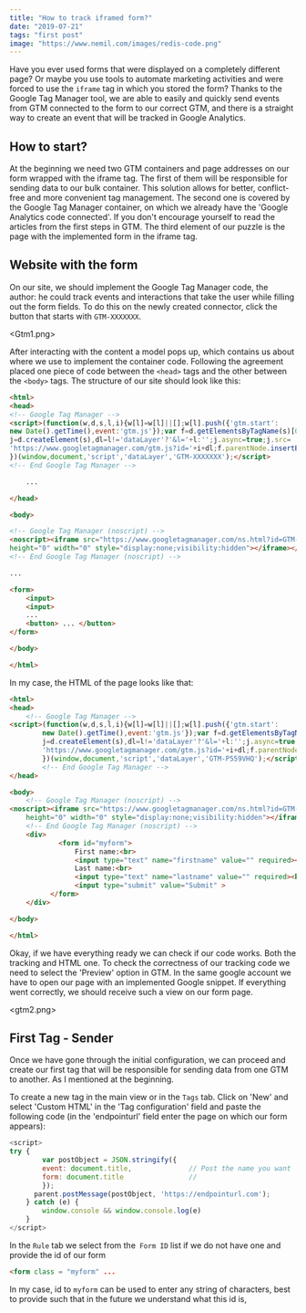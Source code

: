 ```yaml
---
title: "How to track iframed form?"
date: "2019-07-21"
tags: "first post"
image: "https://www.nemil.com/images/redis-code.png"
---
```



Have you ever used forms that were displayed on a completely different page? Or maybe you use tools to automate marketing activities and were forced to use the `iframe` tag in which you stored the form? Thanks to the Google Tag Manager tool, we are able to easily and quickly send events from GTM connected to the form to our correct GTM, and there is a straight way to create an event that will be tracked in Google Analytics.


## How to start?

At the beginning we need two GTM containers and page addresses on our form wrapped with the iframe tag. The first of them will be responsible for sending data to our bulk container. This solution allows for better, conflict-free and more convenient tag management. The second one is covered by the Google Tag Manager container, on which we already have the 'Google Analytics code connected'. If you don't encourage yourself to read the articles from the first steps in GTM. The third element of our puzzle is the page with the implemented form in the iframe tag.

## Website with the form
On our site, we should implement the Google Tag Manager code, the author: he could track events and interactions that take the user while filling out the form fields. To do this on the newly created connector, click the button that starts with `GTM-XXXXXXX`.

<Gtm1.png>

After interacting with the content a model pops up, which contains us about where we use to implement the container code. Following the agreement placed one piece of code between the `<head>` tags and the other between the `<body>` tags.
The structure of our site should look like this:


```html
<html>
<head>
<!-- Google Tag Manager -->
<script>(function(w,d,s,l,i){w[l]=w[l]||[];w[l].push({'gtm.start':
new Date().getTime(),event:'gtm.js'});var f=d.getElementsByTagName(s)[0],
j=d.createElement(s),dl=l!='dataLayer'?'&l='+l:'';j.async=true;j.src=
'https://www.googletagmanager.com/gtm.js?id='+i+dl;f.parentNode.insertBefore(j,f);
})(window,document,'script','dataLayer','GTM-XXXXXXX');</script>
<!-- End Google Tag Manager -->

    ...

</head>

<body>

<!-- Google Tag Manager (noscript) -->
<noscript><iframe src="https://www.googletagmanager.com/ns.html?id=GTM-XXXXXXX"
height="0" width="0" style="display:none;visibility:hidden"></iframe></noscript>
<!-- End Google Tag Manager (noscript) -->

...

<form>
    <input>
    <input>
    ...
    <button> ... </button>
</form>

</body>

</html>
```


In my case, the HTML of the page looks like that:

```html
<html>
<head>
    <!-- Google Tag Manager -->
<script>(function(w,d,s,l,i){w[l]=w[l]||[];w[l].push({'gtm.start':
        new Date().getTime(),event:'gtm.js'});var f=d.getElementsByTagName(s)[0],
        j=d.createElement(s),dl=l!='dataLayer'?'&l='+l:'';j.async=true;j.src=
        'https://www.googletagmanager.com/gtm.js?id='+i+dl;f.parentNode.insertBefore(j,f);
        })(window,document,'script','dataLayer','GTM-P559VHQ');</script>
        <!-- End Google Tag Manager -->
</head>

<body>
    <!-- Google Tag Manager (noscript) -->
<noscript><iframe src="https://www.googletagmanager.com/ns.html?id=GTM-P559VHQ"
    height="0" width="0" style="display:none;visibility:hidden"></iframe></noscript>
    <!-- End Google Tag Manager (noscript) -->
    <div>
            <form id="myform">
                First name:<br>
                <input type="text" name="firstname" value="" required><br>
                Last name:<br>
                <input type="text" name="lastname" value="" required><br><br>
                <input type="submit" value="Submit" >
          </form>
    </div>

</body>

</html>
```
Okay, if we have everything ready we can check if our code works. Both the tracking and HTML one. To check the correctness of our tracking code we need to select the 'Preview' option in GTM. In the same google account we have to open our page with an implemented Google snippet. If everything went correctly, we should receive such a view on our form page.


<gtm2.png>

## First Tag - Sender
Once we have gone through the initial configuration, we can proceed and create our first tag that will be responsible for sending data from one GTM to another. As I mentioned at the beginning.

To create a new tag in the main view or in the `Tags` tab. Click on 'New' and select 'Custom HTML' in the 'Tag configuration' field and paste the following code (in the 'endpointurl' field enter the page on which our form appears):

```js
<script>
try {
    	var postObject = JSON.stringify({
        event: document.title,              // Post the name you want  
        form: document.title                // 
        });
      parent.postMessage(postObject, 'https://endpointurl.com');
    } catch (e) {
    	window.console && window.console.log(e)
    }
</script>
```

In the `Rule` tab we select from the` Form ID` list if we do not have one and provide the id of our form
```html
<form class = "myform" ...
```

In my case, id to `myform` can be used to enter any string of characters, best to provide such that in the future we understand what this id is,



